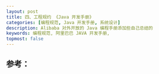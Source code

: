 ```yaml
---
layout: post
title: 四、工程规约 《Java 开发手册》
categories: [编程规范, Java 开发手册, 系统设计]
description: Alibaba 对外开放的 Java 编程手册添加些自己总结的
keywords: 编程规范, 阿里巴巴 JAVA 开发手册, 
topmost: false
---
```








## 参考：

